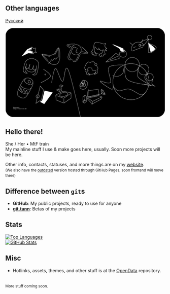 ## Other languages
[Русский](README.ru.md)

![Banner](banner/v2/all_ALL.png)

## Hello there!
She / Her • MtF train  
My mainline stuff I use & make goes here, usually. Soon more projects will be here.  

Other info, contacts, statuses, and more things are on my [website](https://ann.is-a.dev).  
<small>(We also have the [outdated](https://ann.is-a.dev/old-index.html) version hosted through GitHub Pages, soon frontend will move there)</small>

## Difference between `git`s
- **GitHub**: My public projects, ready to use for anyone  
- **[git.tann](https://git.true1ann.me)**: Betas of my projects  

## Stats
[![Top Languages](https://api.ann.maxy.top/github-readme-stats/top-langs/?username=true1ann&layout=compact&theme=react)](https://github.com/true1ann)  
[![GitHub Stats](https://api.ann.maxy.top/github-readme-stats/?username=true1ann&theme=react)](https://github.com/true1ann)  

## Misc
- Hotlinks, assets, themes, and other stuff is at the [OpenData](https://github.com/true1ann/opendata) repository.  

<br><small>More stuff coming soon.</small>
